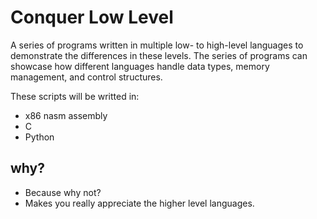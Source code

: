 # Conquer Low Level

A series of programs written in multiple low- to high-level languages to demonstrate the differences in these levels. The series of programs can showcase how different languages handle data types, memory management, and control structures.

These scripts will be writted in:
- x86 nasm assembly 
- C
- Python

## why?
- Because why not?
- Makes you really appreciate the higher level languages.
